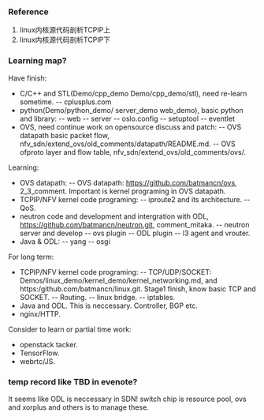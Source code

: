 ### Reference

1. linux内核源代码剖析TCPIP上
2. linux内核源代码剖析TCPIP下


### Learning map?

Have finish:
- C/C++ and STL(Demo/cpp_demo Demo/cpp_demo/stl), need re-learn sometime.
    -- cplusplus.com
- python(Demo/python_demo/ server_demo web_demo), basic python and library:
    -- web
    -- server
    -- oslo.config
    -- setuptool
    -- eventlet
- OVS, need continue work on opensource discuss and patch:
    -- OVS datapath basic packet flow, nfv_sdn/extend_ovs/old_comments/datapath/README.md.
    -- OVS ofproto layer and flow table, nfv_sdn/extend_ovs/old_comments/ovs/.

Learning:
- OVS datapath:
    -- OVS datapath: https://github.com/batmancn/ovs, 2_3_comment. Important is kernel programing
in OVS datapath.
- TCPIP/NFV kernel code programing:
    -- iproute2 and its architecture.
    -- QoS.
- neutron code and development and intergration with ODL, https://github.com/batmancn/neutron.git,
 comment_mitaka.
    -- neutron server and develop
    -- ovs plugin
    -- ODL plugin
    -- l3 agent and vrouter.
- Java & ODL:
    -- yang
    -- osgi

For long term:
- TCPIP/NFV kernel code programing:
    -- TCP/UDP/SOCKET: Demos/linux_demo/kernel_demo/kernel_networking.md, and https:/github.com/batmancn/linux.git. Stage1 finish, know basic TCP and SOCKET.
    -- Routing.
    -- linux bridge.
    -- iptables.
- Java and ODL. This is neccessary. Controller, BGP etc.
- nginx/HTTP.

Consider to learn or partial time work:
- openstack tacker.
- TensorFlow.
- webrtc/JS.


### temp record like TBD in evenote?

It seems like ODL is neccessary in SDN!
switch chip is resource pool, ovs and xorplus and others is to manage these.
